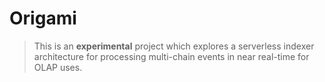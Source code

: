 # Origami

> This is an **experimental** project which explores a serverless indexer architecture
> for processing multi-chain events in near real-time for OLAP uses.
